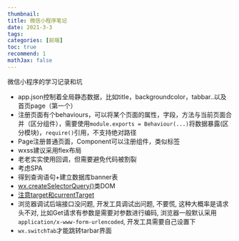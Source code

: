 ```yaml
---
thumbnail:
title: 微信小程序笔记
date: 2021-3-3
tags:
categories: [前端] 
toc: true
recommend: 1
mathJax: false
---
```


微信小程序的学习记录和坑

<!-- more -->

- app.json控制着全局静态数据，比如title，backgroundcolor，tabbar..以及首页page（第一个）
- 注册页面有个behaviours，可以将某个页面的属性，字段，方法与当前页面合并（区分组件），需要使用`module.exports = Behaviour(...)`将数据暴露(区分模块)，`require()`引用，不支持绝对路径
- Page注册普通页面，Component可以注册组件，类似标签
- wxss建议采用flex布局
- 老老实实使用回调，但需要避免代码被割裂
- 考虑SPA
- 得到查询语句+建立数据库banner表
- [wx.createSelectorQuery()](https://developers.weixin.qq.com/miniprogram/dev/api/wxml/wx.createSelectorQuery.html)类DOM
- [注意target和currentTarget](https://blog.csdn.net/Syleapn/article/details/81289337)
- 浏览器调试后端接口没问题, 开发工具调试出问题, 不要慌, 这种大概率是请求头不对, 比如Get请求有参数是需要对参数进行编码, 浏览器一般默认采用`application/x-www-form-urlencoded`, 开发工具需要自己设置下
- `wx.switchTab`才能跳转tarbar界面


